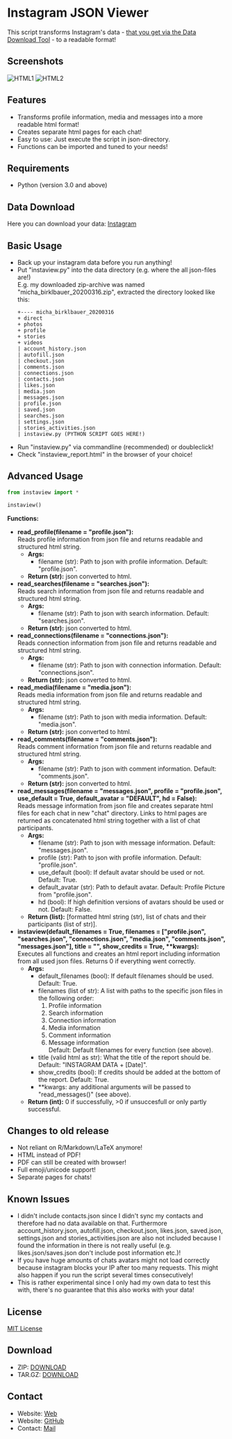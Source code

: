# Instagram JSON Viewer

This script transforms Instagram's data - [that you get via the Data Download Tool](https://www.instagram.com/download/request/) - to a readable format!

## Screenshots

![HTML1](screenshot1.jpg)
![HTML2](screenshot2.jpg)

## Features

- Transforms profile information, media and messages into a more readable html format!
- Creates separate html pages for each chat!
- Easy to use: Just execute the script in json-directory.
- Functions can be imported and tuned to your needs!

## Requirements

- Python (version 3.0 and above)

## Data Download

Here you can download your data: [Instagram](https://www.instagram.com/download/request/)

## Basic Usage

- Back up your instagram data before you run anything!
- Put "instaview.py" into the data directory (e.g. where the all json-files are!)  
  E.g. my downloaded zip-archive was named "micha_birklbauer_20200316.zip", extracted the directory looked like this:
  ```
  +---- micha_birklbauer_20200316
  + direct
  + photos
  + profile
  + stories
  + videos
  | account_history.json
  | autofill.json
  | checkout.json
  | comments.json
  | connections.json
  | contacts.json
  | likes.json
  | media.json
  | messages.json
  | profile.json
  | saved.json
  | searches.json
  | settings.json
  | stories_activities.json
  | instaview.py (PYTHON SCRIPT GOES HERE!)
  ```
- Run "instaview.py" via commandline (recommended) or doubleclick!
- Check "instaview_report.html" in the browser of your choice!

## Advanced Usage

```python
from instaview import *

instaview()
```

**Functions:**
- **read_profile(filename = "profile.json"):**  
  Reads profile information from json file and returns readable and structured html string.
  - **Args:**
    - filename (str): Path to json with profile information. Default: "profile.json".
  - **Return (str):** json converted to html.
- **read_searches(filename = "searches.json"):**  
  Reads search information from json file and returns readable and structured html string.
  - **Args:**
    - filename (str): Path to json with search information. Default: "searches.json".
  - **Return (str):** json converted to html.
- **read_connections(filename = "connections.json"):**  
  Reads connection information from json file and returns readable and structured html string.
  - **Args:**
    - filename (str): Path to json with connection information. Default: "connections.json".
  - **Return (str):** json converted to html.
- **read_media(filename = "media.json"):**  
  Reads media information from json file and returns readable and structured html string.
  - **Args:**
    - filename (str): Path to json with media information. Default: "media.json".
  - **Return (str):** json converted to html.
- **read_comments(filename = "comments.json"):**  
  Reads comment information from json file and returns readable and structured html string.
  - **Args:**
    - filename (str): Path to json with comment information. Default: "comments.json".
  - **Return (str):** json converted to html.
- **read_messages(filename = "messages.json", profile = "profile.json", use_default = True, default_avatar = "DEFAULT", hd = False):**  
  Reads message information from json file and creates separate html files for each chat in new "chat" directory. Links to html pages are returned as concatenated html string together with a list of chat participants.
  - **Args:**
    - filename (str): Path to json with message information. Default: "messages.json".
    - profile (str): Path to json with profile information. Default: "profile.json".
    - use_default (bool): If default avatar should be used or not. Default: True.
    - default_avatar (str): Path to default avatar. Default: Profile Picture from "profile.json".
    - hd (bool): If high definition versions of avatars should be used or not. Default: False.
  - **Return (list):** [formatted html string (str), list of chats and their participants (list of str)].
- **instaview(default_filenames = True, filenames = ["profile.json", "searches.json", "connections.json", "media.json", "comments.json", "messages.json"], title = "", show_credits = True, \*\*kwargs):**  
  Executes all functions and creates an html report including information from all used json files. Returns 0 if everything went correctly.
  - **Args:**
    - default_filenames (bool): If default filenames should be used. Default: True.
    - filenames (list of str): A list with paths to the specific json files in the following order:
      1. Profile information
      2. Search information
      3. Connection information
      4. Media information
      5. Comment information
      6. Message information  
      Default: Default filenames for every function (see above).
    - title (valid html as str): What the title of the report should be. Default: "INSTAGRAM DATA + [Date]".
    - show_credits (bool): If credits should be added at the bottom of the report. Default: True.
    - \*\*kwargs: any additional arguments will be passed to "read_messages()" (see above).
  - **Return (int):** 0 if successfully, >0 if unsuccesfull or only partly successful.

## Changes to old release

- Not reliant on R/Markdown/LaTeX anymore!
- HTML instead of PDF!
- PDF can still be created with browser!
- Full emoji/unicode support!
- Separate pages for chats!

## Known Issues

- I didn't include contacts.json since I didn't sync my contacts and therefore had no data available on that. Furthermore account_history.json, autofill.json, checkout.json, likes.json, saved.json, settings.json and stories_activities.json are also not included because I found the information in there is not really useful (e.g. likes.json/saves.json don't include post information etc.)!
- If you have huge amounts of chats avatars might not load correctly because instagram blocks your IP after too many requests. This might also happen if you run the script several times consecutively!
- This is rather experimental since I only had my own data to test this with, there's no guarantee that this also works with your data!

## License

[MIT License](https://github.com/t0xic-m/instagram_data_download_viewer/blob/master/LICENSE.md)

## Download

- ZIP: [DOWNLOAD](https://github.com/t0xic-m/instagram_json_viewer/archive/master.zip)
- TAR.GZ: [DOWNLOAD](https://github.com/t0xic-m/instagram_json_viewer/archive/master.tar.gz)

## Contact

- Website: [Web](https://t0xic-m.github.io/web)
- Website: [GitHub](https://t0xic-m.github.io/)
- Contact: [Mail](mailto:micha.birklbauer@gmail.com)
